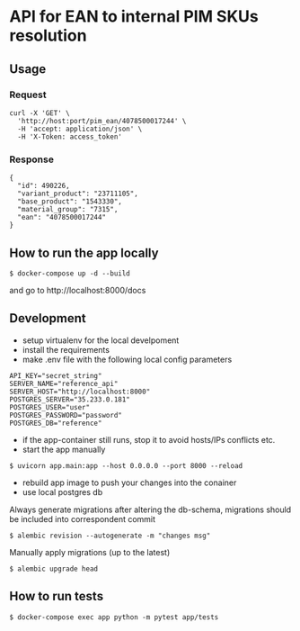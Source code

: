 # API for EAN to internal PIM SKUs resolution

## Usage


### Request

```
curl -X 'GET' \
  'http://host:port/pim_ean/4078500017244' \
  -H 'accept: application/json' \
  -H 'X-Token: access_token'
```

### Response

```
{
  "id": 490226,
  "variant_product": "23711105",
  "base_product": "1543330",
  "material_group": "7315",
  "ean": "4078500017244"
}
```


## How to run the app locally

````
$ docker-compose up -d --build
````

and go to http://localhost:8000/docs

## Development

- setup virtualenv for the local develpoment
- install the requirements
- make .env file with the following local config parameters
```
API_KEY="secret_string"
SERVER_NAME="reference_api"
SERVER_HOST="http://localhost:8000"
POSTGRES_SERVER="35.233.0.181"
POSTGRES_USER="user"
POSTGRES_PASSWORD="password"
POSTGRES_DB="reference"
```

- if the app-container still runs, stop it to avoid hosts/IPs conflicts etc.
- start the app manually
````
$ uvicorn app.main:app --host 0.0.0.0 --port 8000 --reload
````
- rebuild app image to push your changes into the conainer
- use local postgres db

Always generate migrations after altering the db-schema,
migrations should be included into correspondent commit
````
$ alembic revision --autogenerate -m "changes msg"
````
Manually apply migrations (up to the latest)
````
$ alembic upgrade head
````

## How to run tests

````
$ docker-compose exec app python -m pytest app/tests
````
